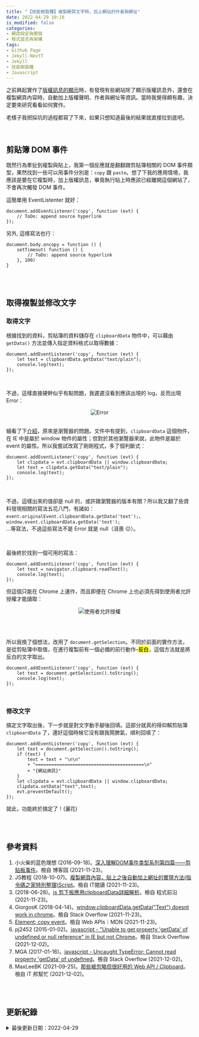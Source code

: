 ```yaml
---
title: "【技能樹栽種】複製網頁文字時，加上網站的作者與網址"
date: 2022-04-29 10:16
is_modified: false
categories:
- 網誌設定與開發
- 程式語言與架構 
tags:
- Github Page 
- Jekyll-NextT 
- Jekyll 
- 技能樹栽種
- Javascript
--- 
```


之前興起實作了[版權訊息的顯示](https://cynthiachuang.github.io/Add-Post-Copyright/)時，有發現有些網站除了顯示版權訊息外，還會在複製網頁內容時，自動加上版權聲明、作者與網址等資訊。當時我覺得頗有趣，決定要來研究看看如何實作。

<!--more-->
老樣子我把採坑的過程都寫了下來，如果只想知道最後的結果就直接拉到底吧。

<br>

## 剪貼簿 DOM 事件

既然行為牽扯到複製與貼上，我第一個反應就是翻翻跟剪貼簿相關的 DOM 事件類型，果然找到一些可以用事件分別是：`copy` 跟 `paste`。想了下我的應用情境，我應該是要在它複製時，加上版權訊息，畢竟執行貼上時應該已經離開這個網站了，不會再次觸發 DOM 事件。

這簡單用 EventListenter 就好： 

```
document.addEventListener('copy', function (evt) {
    // ToDo: append source hyperlink
});
```

另外, 這樣寫法也行：
```
document.body.oncopy = function () {
    setTimeout( function () {
        // ToDo: append source hyperlink
    }, 100)
}
```
        
<br><br>

## 取得複製並修改文字

### 取得文字
根據找到的資料，剪貼簿的資料儲存在 `clipboardData` 物件中，可以藉由 `getData()` 方法並傳入指定資料格式以取得數據：

	 
```
document.addEventListener('copy', function (evt) {
    let text = clipboardData.getData("text/plain");
    console.log(text);
});
```

<br>

不過，這樣直接硬幹似乎有點問題，我遲遲沒看到應該出現的 log，反而出現 Error：

<center> <img src="https://i.imgur.com/TXuMHLr.png" alt="Error"></center>
<br>

細看了下[介紹](https://www.cnblogs.com/xiaohuochai/p/5882902.html)，原來是瀏覽器的問題。文件中有提到，`clipboardData` 這個物件，在 IE 中是屬於 window 物件的屬性；但對於其他瀏覽器來說，此物件是屬於 event 的屬性。所以我嘗試改寫了剛剛程式，多了個判斷式：
```
document.addEventListener('copy', function (evt) {
    let clipdata = evt.clipboardData || window.clipboardData;
    let text = clipdata.getData("text/plain");
    console.log(text);
});
```
<br>

不過，這樣出來的值卻是 null 的，或許跟瀏覽器的版本有關？所以我又翻了些資料發現相關的寫法五花八門，有諸如：  
`event.originalEvent.clipboardData.getData('text');`、   
`window.event.clipboardData.getData('text');`  
...等寫法，不過這些寫法不是 Error 就是 null（沮喪 😔）。

<br>

最後終於找到一個可用的寫法：
```
document.addEventListener('copy', function (evt) {
    let text = navigator.clipboard.readText();
    console.log(text);
});
```
但這個只能在 Chrome 上運作，而且即便在 Chrome 上也必須先得到使用者允許授權才能讀取：
<center> <img src="https://i.imgur.com/kUxMiy7.png" alt="使用者允許授權"></center>

<br><br>

所以我換了個想法，改用了 `document.getSelection`。不同於前面的實作方法，是從剪貼簿中取值，在進行複製前有一個必備的前行動作–<mark>反白</mark>，這個方法就是將反白的文字取出。
```
document.addEventListener('copy', function (evt) {
    let text = document.getSelection().toString();
    console.log(text);
});
```

<br>

### 修改文字

搞定文字取出後，下一步就是對文字動手腳後回填。這部分就真的得仰賴剪貼簿 `clipboardData` 了，還好這個時候它沒有跟我鬧脾氣，順利回填了：

```
document.addEventListener('copy', function (evt) {
    let text = document.getSelection().toString();
    if (text) {
        text = text + "\n\n" 
        + "=========================================\n"
        + "{網站資訊}"
    }  
    let clipdata = evt.clipboardData || window.clipboardData;        
    clipdata.setData("text",text);
    evt.preventDefault();
});
```

就此，功能終於搞定了！(灑花)

<br><br>

## 參考資料 
1. 小火柴的蓝色理想 (2016-09-18)。[深入理解DOM事件类型系列第四篇——剪贴板事件](https://www.cnblogs.com/xiaohuochai/p/5882902.html)。檢自 博客园 (2021-11-23)。
2. JS教程 (2018-10-07)。[複製網頁內容，貼上之後自動加上網址的實現方法(指令碼之家特別整理)Script](https://www.itread01.com/p/1070933.html)。檢自 IT閱讀 (2021-11-23)。
3. (2018-06-28)。[js 剪下板應用clipboardData詳細解析](https://codertw.com/%E5%89%8D%E7%AB%AF%E9%96%8B%E7%99%BC/287472/)。檢自 程式前沿 (2021-11-23)。
4. GiorgosK (2018-04-14)。[window.clipboardData.getData("Text") doesnt work in chrome](https://stackoverflow.com/a/49830762)。檢自 Stack Overflow (2021-11-23)。
5. [Element: copy event](https://developer.mozilla.org/en-US/docs/Web/API/Element/copy_event)。檢自  Web APIs｜MDN (2021-11-23)。
6. pj2452 (2015-01-02)。[javascript - "Unable to get property 'getData' of undefined or null reference" in IE but not Chrome](https://stackoverflow.com/questions/27738155/unable-to-get-property-getdata-of-undefined-or-null-reference-in-ie-but-not)。檢自 Stack Overflow (2021-12-02)。
7.  MGA (2017-01-16)。[javascript - Uncaught TypeError: Cannot read property 'getData' of undefined](https://stackoverflow.com/questions/41680895/uncaught-typeerror-cannot-read-property-getdata-of-undefined)。檢自 Stack Overflow (2021-12-02)。
8. MaxLeeBK (2021-09-25)。[那些被忽略但很好用的 Web API / Clipboard](https://ithelp.ithome.com.tw/articles/10271977?sc=iThomeR)。檢自 iT 邦幫忙 (2021-12-02)。


<br><br> 

## 更新紀錄
<details class="update_stamp">
  <summary>最後更新日期：2022-04-29</summary>
  <ul>
    <li>2022-04-29 發布</li>
    <li>2021-12-02 完稿</li>
    <li>2021-11-23 起稿</li>
  </ul>
</details>